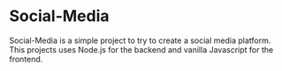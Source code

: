 # Social-Media
Social-Media is a simple project to try to create a social media platform. This projects uses Node.js for the backend and vanilla Javascript for the frontend.
